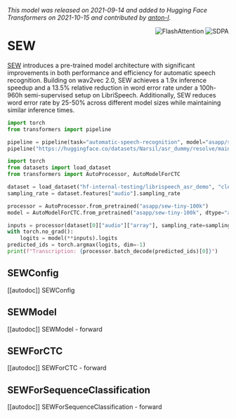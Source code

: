 <!--Copyright 2021 The HuggingFace Team. All rights reserved.

Licensed under the Apache License, Version 2.0 (the "License"); you may not use this file except in compliance with
the License. You may obtain a copy of the License at

http://www.apache.org/licenses/LICENSE-2.0

Unless required by applicable law or agreed to in writing, software distributed under the License is distributed on
an "AS IS" BASIS, WITHOUT WARRANTIES OR CONDITIONS OF ANY KIND, either express or implied. See the License for the
specific language governing permissions and limitations under the License.

⚠️ Note that this file is in Markdown but contain specific syntax for our doc-builder (similar to MDX) that may not be
rendered properly in your Markdown viewer.

-->
*This model was released on 2021-09-14 and added to Hugging Face Transformers on 2021-10-15 and contributed by [anton-l](https://huggingface.co/anton-l).*

<div style="float: right;">
    <div class="flex flex-wrap space-x-1">
        <img alt="FlashAttention" src="https://img.shields.io/badge/%E2%9A%A1%EF%B8%8E%20FlashAttention-eae0c8?style=flat">
        <img alt="SDPA" src="https://img.shields.io/badge/SDPA-DE3412?style=flat&logo=pytorch&logoColor=white">
    </div>
</div>

# SEW

[SEW](https://huggingface.co/papers/2109.06870) introduces a pre-trained model architecture with significant improvements in both performance and efficiency for automatic speech recognition. Building on wav2vec 2.0, SEW achieves a 1.9x inference speedup and a 13.5% relative reduction in word error rate under a 100h-960h semi-supervised setup on LibriSpeech. Additionally, SEW reduces word error rate by 25-50% across different model sizes while maintaining similar inference times.

<hfoptions id="usage">
<hfoption id="Pipeline">

```py
import torch
from transformers import pipeline

pipeline = pipeline(task="automatic-speech-recognition", model="asapp/sew-tiny-100k", dtype="auto")
pipeline("https://huggingface.co/datasets/Narsil/asr_dummy/resolve/main/1.flac")
```

</hfoption>
<hfoption id="AutoModel">

```py
import torch
from datasets import load_dataset
from transformers import AutoProcessor, AutoModelForCTC

dataset = load_dataset("hf-internal-testing/librispeech_asr_demo", "clean", split="validation").sort("id")
sampling_rate = dataset.features["audio"].sampling_rate

processor = AutoProcessor.from_pretrained("asapp/sew-tiny-100k")
model = AutoModelForCTC.from_pretrained("asapp/sew-tiny-100k", dtype="auto")

inputs = processor(dataset[0]["audio"]["array"], sampling_rate=sampling_rate, return_tensors="pt")
with torch.no_grad():
    logits = model(**inputs).logits
predicted_ids = torch.argmax(logits, dim=-1)
print(f"Transcription: {processor.batch_decode(predicted_ids)[0]}")
```

</hfoption>
</hfoptions>

## SEWConfig

[[autodoc]] SEWConfig

## SEWModel

[[autodoc]] SEWModel
    - forward

## SEWForCTC

[[autodoc]] SEWForCTC
    - forward

## SEWForSequenceClassification

[[autodoc]] SEWForSequenceClassification
    - forward

